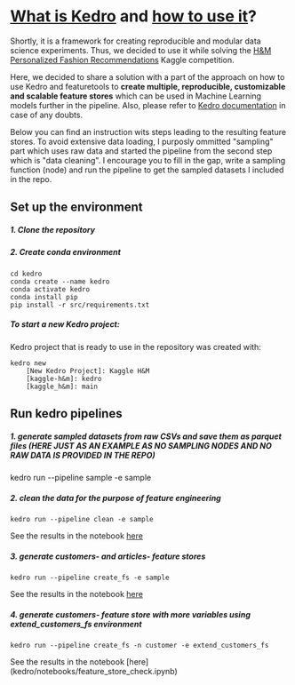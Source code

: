 # [What is Kedro](https://kedro.readthedocs.io/en/stable/introduction/introduction.html) and [how to use it](https://kedro.readthedocs.io/en/stable/tutorial/spaceflights_tutorial.html)? 

Shortly, it is a framework for creating reproducible and modular data science experiments. Thus, we decided to use it while solving the [H&M Personalized Fashion Recommendations](https://www.kaggle.com/competitions/h-and-m-personalized-fashion-recommendations) Kaggle competition. 

Here, we decided to share a solution with a part of the approach on how to use Kedro and featuretools to **create multiple, reproducible, customizable and scalable feature stores** which can be used in Machine Learning models further in the pipeline. Also, please refer to [Kedro documentation](https://kedro.readthedocs.io/en/stable/index.html) in case of any doubts. 

Below you can find an instruction wits steps leading to the resulting feature stores. To avoid extensive data loading, I purposly ommitted "sampling" part which uses raw data and started the pipeline from the second step which is "data cleaning". I encourage you to fill in the gap, write a sampling function (node) and run the pipeline to get the sampled datasets I included in the repo.

## Set up the environment

##### 1. Clone the repository

##### 2. Create conda environment

```
cd kedro
conda create --name kedro
conda activate kedro
conda install pip
pip install -r src/requirements.txt
```

##### To start a new Kedro project:
Kedro project that is ready to use in the repository was created with:
```
kedro new
    [New Kedro Project]: Kaggle H&M
    [kaggle-h&m]: kedro
    [kaggle_h&m]: main
```

## Run kedro pipelines

##### 1. generate sampled datasets from raw CSVs and save them as parquet files (HERE JUST AS AN EXAMPLE AS NO SAMPLING NODES AND NO RAW DATA IS PROVIDED IN THE REPO)
kedro run --pipeline sample -e sample

##### 2. clean the data for the purpose of feature engineering
```
kedro run --pipeline clean -e sample
```
See the results in the notebook [here](kedro/notebooks/data_check.ipynb)

##### 3. generate customers- and articles- feature stores
```
kedro run --pipeline create_fs -e sample
```
See the results in the notebook [here](kedro/notebooks/feature_store_check.ipynb)

##### 4. generate customers- feature store with more variables using extend_customers_fs environment
 ```
kedro run --pipeline create_fs -n customer -e extend_customers_fs
 ```
See the results in the notebook [here] (kedro/notebooks/feature_store_check.ipynb) 
